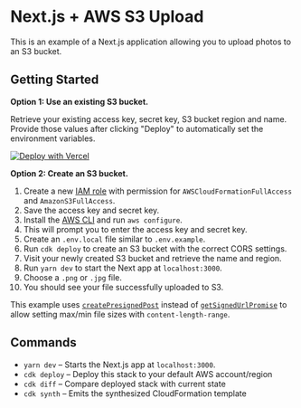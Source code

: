 # Next.js + AWS S3 Upload

This is an example of a Next.js application allowing you to upload photos to an S3 bucket.

## Getting Started

**Option 1: Use an existing S3 bucket.**

Retrieve your existing access key, secret key, S3 bucket region and name. Provide those values after clicking "Deploy" to automatically set the environment variables.

[![Deploy with Vercel](https://vercel.com/button)](https://vercel.com/new/git/external?repository-url=https%3A%2F%2Fgithub.com%2Fleerob%2Fnextjs-aws-s3&env=ACCESS_KEY,SECRET_KEY,REGION,BUCKET_NAME&envDescription=AWS%20S3%20bucket%20information%20and%20keys.)

**Option 2: Create an S3 bucket.**

1. Create a new [IAM role](https://aws.amazon.com/iam/) with permission for `AWSCloudFormationFullAccess` and `AmazonS3FullAccess`.
1. Save the access key and secret key.
1. Install the [AWS CLI](https://aws.amazon.com/cli/) and run `aws configure`.
1. This will prompt you to enter the access key and secret key.
1. Create an `.env.local` file similar to `.env.example`.
1. Run `cdk deploy` to create an S3 bucket with the correct CORS settings.
1. Visit your newly created S3 bucket and retrieve the name and region.
1. Run `yarn dev` to start the Next app at `localhost:3000`.
1. Choose a `.png` or `.jpg` file.
1. You should see your file successfully uploaded to S3.

This example uses [`createPresignedPost`](https://docs.aws.amazon.com/AWSJavaScriptSDK/latest/AWS/S3.html#createPresignedPost-property) instead of [`getSignedUrlPromise`](https://docs.aws.amazon.com/AWSJavaScriptSDK/latest/AWS/S3.html#getSignedUrlPromise-property) to allow setting max/min file sizes with `content-length-range`.

## Commands

- `yarn dev` – Starts the Next.js app at `localhost:3000`.
- `cdk deploy` – Deploy this stack to your default AWS account/region
- `cdk diff` – Compare deployed stack with current state
- `cdk synth` – Emits the synthesized CloudFormation template
